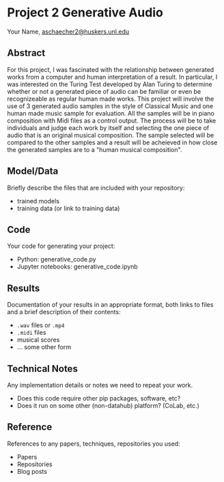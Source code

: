 # Project 2 Generative Audio

Your Name, aschaecher2@huskers.unl.edu

## Abstract

<!-- Include your abstract here. This should be one paragraph clearly describing your concept, method, and results. This should tell us what architecture/approach you used. Also describe your creative goals, and whether you were successful in achieving them. Also could describe future directions. -->

For this project, I was fascinated with the relationship between generated works from a computer and human interpretation of a result. In particular, I 
was interested on the Turing Test developed by Alan Turing to determine whether or not a generated piece of audio can be familiar or even be recognizeable 
as regular human made works. This project will involve the use of 3 generated audio samples in the style of Classical Music and one human made music 
sample for evaluation. All the samples will be in piano composition with Midi files as a control output. The process will be to take individuals and 
judge each work by itself and selecting the one piece of audio that is an original musical composition. The sample selected will be compared to the other 
samples and a result will be acheieved in how close the generated samples are to a "human musical composition".


## Model/Data

Briefly describe the files that are included with your repository:
- trained models
- training data (or link to training data)

## Code

Your code for generating your project:
- Python: generative_code.py
- Jupyter notebooks: generative_code.ipynb

## Results

Documentation of your results in an appropriate format, both links to files and a brief description of their contents:
- `.wav` files or `.mp4`
- `.midi` files
- musical scores
- ... some other form

## Technical Notes

Any implementation details or notes we need to repeat your work. 
- Does this code require other pip packages, software, etc?
- Does it run on some other (non-datahub) platform? (CoLab, etc.)

## Reference

References to any papers, techniques, repositories you used:
- Papers
- Repositories
- Blog posts
